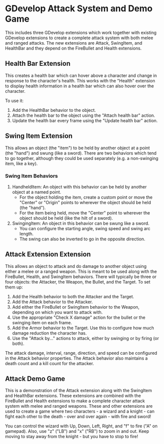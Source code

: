 # GDevelop Attack System and Demo Game
This includes three GDevelop extensions which work together with existing GDevelop extensions to create a complete attack system with both melee and ranged attacks. The new extensions are Attack, SwingItem, and HealthBar and they depend on the FireBullet and Health extensions.

## Health Bar Extension
This creates a health bar which can hover above a character and change in response to the character's health. This works with the "Health" extension to display health information in a health bar which can also hover over the character. 

To use it:
1. Add the HealthBar behavior to the object.
2. Attach the health bar to the object using the "Attach health bar" action.
3. Update the health bar every frame using the "Update health bar" action.

## Swing Item Extension
This allows an object (the "item") to be held by another object at a point (the "hand") and swung (like a sword). There are two behaviors which tend to go together, although they could be used separately (e.g. a non-swinging item, like a key).

### Swing Item Behaviors
1. HandheldItem: An object with this behavior can be held by another object at a named point.
    - For the object holding the item, create a custom point or move the "Center" or "Origin" points to wherever the object should be held (the "hand"). 
    - For the item being held, move the "Center" point to wherever the object should be held (like the hilt of a sword).
2. SwingingItem: An object in this behavior can be swung like a sword.
    - You can configure the starting angle, swing speed and swing arc length.
    - The swing can also be inverted to go in the opposite direction.

## Attack Extension Extension
This allows an object to attack and do damage to another object using either a melee or a ranged weapon. This is meant to be used along with the FireBullet, Health, and SwingItem behaviors. There will typically be three or four objects: the Attacker, the Weapon, the Bullet, and the Target. To set them up:
1. Add the Health behavior to both the Attacker and the Target.
2. Add the Attack behavior to the Attacker.
3. Add either the FireBullet or SwingItem behavior to the Weapon, depending on which you want to attack with.
4. Use the appropriate "Check X damage" action for the bullet or the swinging item on each frame.
4. Add the Armor behavior to the Target. Use this to configure how much damage reduction the character has.
5. Use the "Attack by..." actions to attack, either by swinging or by firing (or both).

The attack damage, interval, range, direction, and speed can be configured in the Attack behavior properties. The Attack behavior also maintains a death count and a kill count for the attacker.

## Attack Demo Game
This is a demonstration of the Attack extension along with the SwingItem and HealthBar extensions. These extensions are combined with the FireBullet and Health extensions to make a complete character attack system with melee and ranged weapons. These and other extensions are used to create a game where two characters - a wizard and a knight - can fight each other to the death - over and over again - with fire and sword!

You can control the wizard with Up, Down, Left, Right, and "f" to fire ("A" on gamepad). Also, use "z" ("LB") and "x" ("RB") to zoom in and out. Keep moving to stay away from the knight - but you have to stop to fire!
